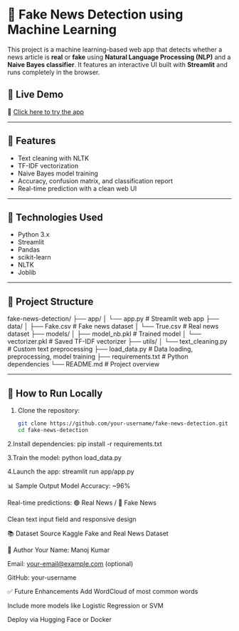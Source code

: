 # 📰 Fake News Detection using Machine Learning

This project is a machine learning-based web app that detects whether a news article is **real** or **fake** using **Natural Language Processing (NLP)** and a **Naive Bayes classifier**. It features an interactive UI built with **Streamlit** and runs completely in the browser.

## 🚀 Live Demo
🔗 [Click here to try the app](https://fake-news-detection-n6chhhyxzcqlhcymozdzz2.streamlit.app/)

---

## 📌 Features

- Text cleaning with NLTK
- TF-IDF vectorization
- Naive Bayes model training
- Accuracy, confusion matrix, and classification report
- Real-time prediction with a clean web UI

---

## 🧠 Technologies Used

- Python 3.x
- Streamlit
- Pandas
- scikit-learn
- NLTK
- Joblib

---

## 📂 Project Structure

fake-news-detection/
├── app/
│ └── app.py # Streamlit web app
├── data/
│ ├── Fake.csv # Fake news dataset
│ └── True.csv # Real news dataset
├── models/
│ ├── model_nb.pkl # Trained model
│ └── vectorizer.pkl # Saved TF-IDF vectorizer
├── utils/
│ └── text_cleaning.py # Custom text preprocessing
├── load_data.py # Data loading, preprocessing, model training
├── requirements.txt # Python dependencies
└── README.md # Project overview


---

## 🧪 How to Run Locally

1. Clone the repository:
   ```bash
   git clone https://github.com/your-username/fake-news-detection.git
   cd fake-news-detection

2.Install dependencies:
pip install -r requirements.txt

3.Train the model:
python load_data.py

4.Launch the app:
streamlit run app/app.py

📊 Sample Output
Model Accuracy: ~96%

Real-time predictions: 🟢 Real News / 🔴 Fake News

Clean text input field and responsive design

📚 Dataset Source
Kaggle Fake and Real News Dataset


👤 Author
Your Name: Manoj Kumar

Email: your-email@example.com (optional)

GitHub: your-username


✅ Future Enhancements
Add WordCloud of most common words

Include more models like Logistic Regression or SVM

Deploy via Hugging Face or Docker

